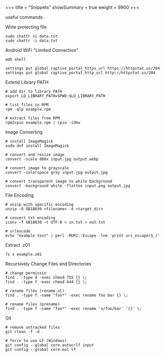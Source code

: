+++
title       = "Snippets"
showSummary = true
weight      = 9900
+++

useful commands.

<!--more-->

Write protecting file

```shell
sudo chattr +i data.txt
sudo chattr -i data.txt
```

Android WiFi "Limited Connection"

```shell
adb shell

settings put global captive_portal_https_url https://httpstat.us/204
settings put global captive_portal_http_url http://httpstat.us/204
```

Extend Library PATH

```shell
# add dir to library PATH
export LD_LIBRARY_PATH=$PWD:$LD_LIBRARY_PATH

# list files in RPM
rpm -qlp example.rpm

# extract files from RPM
rpm2cpio example.rpm | cpio -idmv
```

Image Converting

```shell
# install ImageMagick
sudo dnf install ImageMagick

# convert and resize image
convert -scale 800x input.jpg output.webp

# convert image to grayscale
convert -colorspace gray input.jpg output.jpg

# convert transparent image to white background
convert -background white -flatten input.png output.jpg
```

File Encoding

```shell
# unzip with specific encoding
unzip -O GB18030 <filename> -d <target_dir>

# convert txt encoding
iconv -f GB18030 -t UTF-8 < in.txt > out.txt

# urlencode
echo "example text" | perl -MURI::Escape -lne 'print uri_escape($_)'
```

Extract .z01

```shell
7z x example.z01
```

Recursively Change Files and Directories

```shell
# change permissin
find . -type d -exec chmod 755 {} \;
find . -type f -exec chmod 644 {} \;

# rename files (rename.ul)
find . -type f -name "foo*" -exec rename foo bar {} \;

# rename files (prename)
find . -type f -name "foo*" -exec rename 's/foo/bar' '{}' \;
```

Git 

```shell
# remove untracked files
git clean -f -d

# force to use LF (Windows)
git config --global core.autocrlf input
git config --global core.eol lf
```

